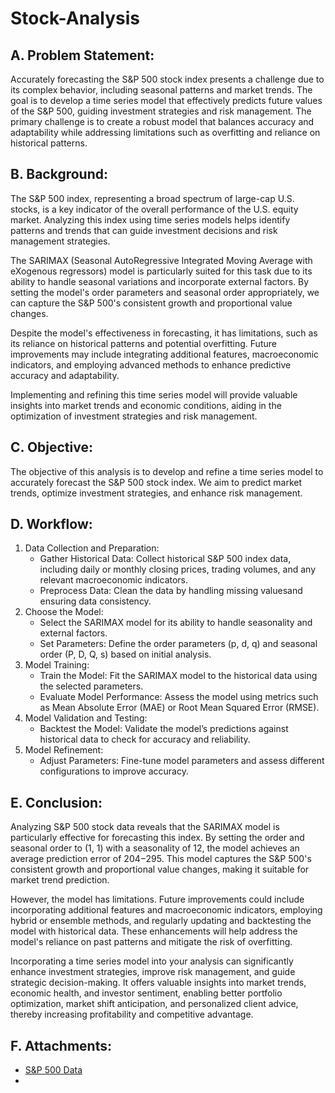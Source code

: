 # Stock-Analysis

## A. Problem Statement:
  Accurately forecasting the S&P 500 stock index presents a challenge due to its complex behavior, including seasonal patterns and market trends. The goal is to develop a time series model that effectively predicts future values of the S&P 500, guiding investment strategies and risk management. The primary challenge is to create a robust model that balances accuracy and adaptability while addressing limitations such as overfitting and reliance on historical patterns.
  
## B. Background:
  The S&P 500 index, representing a broad spectrum of large-cap U.S. stocks, is a key indicator of the overall performance of the U.S. equity market. Analyzing this index using time series models helps identify patterns and trends that can guide investment decisions and risk management strategies.

The SARIMAX (Seasonal AutoRegressive Integrated Moving Average with eXogenous regressors) model is particularly suited for this task due to its ability to handle seasonal variations and incorporate external factors. By setting the model's order parameters and seasonal order appropriately, we can capture the S&P 500's consistent growth and proportional value changes.

Despite the model's effectiveness in forecasting, it has limitations, such as its reliance on historical patterns and potential overfitting. Future improvements may include integrating additional features, macroeconomic indicators, and employing advanced methods to enhance predictive accuracy and adaptability.

Implementing and refining this time series model will provide valuable insights into market trends and economic conditions, aiding in the optimization of investment strategies and risk management.

## C. Objective:
  The objective of this analysis is to develop and refine a time series model to accurately forecast the S&P 500 stock index. We aim to predict market trends, optimize investment strategies, and enhance risk management.

## D. Workflow:
  1. Data Collection and Preparation:
       - Gather Historical Data: Collect historical S&P 500 index data, including daily or monthly closing prices, trading volumes, and any relevant macroeconomic indicators.
       - Preprocess Data: Clean the data by handling missing valuesand ensuring data consistency.
  2. Choose the Model:
       - Select the SARIMAX model for its ability to handle seasonality and external factors.
       - Set Parameters: Define the order parameters (p, d, q) and seasonal order (P, D, Q, s) based on initial analysis.
  3. Model Training:
       - Train the Model: Fit the SARIMAX model to the historical data using the selected parameters.
       - Evaluate Model Performance: Assess the model using metrics such as Mean Absolute Error (MAE) or Root Mean Squared Error (RMSE).
  4. Model Validation and Testing:
       - Backtest the Model: Validate the model’s predictions against historical data to check for accuracy and reliability.
  5. Model Refinement:
       - Adjust Parameters: Fine-tune model parameters and assess different configurations to improve accuracy.
  
## E. Conclusion:
  Analyzing S&P 500 stock data reveals that the SARIMAX model is particularly effective for forecasting this index. By setting the order and seasonal order to (1, 1) with a seasonality of 12, the model achieves an average prediction error of $204-$295. This model captures the S&P 500's consistent growth and proportional value changes, making it suitable for market trend prediction.

However, the model has limitations. Future improvements could include incorporating additional features and macroeconomic indicators, employing hybrid or ensemble methods, and regularly updating and backtesting the model with historical data. These enhancements will help address the model's reliance on past patterns and mitigate the risk of overfitting.

Incorporating a time series model into your analysis can significantly enhance investment strategies, improve risk management, and guide strategic decision-making. It offers valuable insights into market trends, economic health, and investor sentiment, enabling better portfolio optimization, market shift anticipation, and personalized client advice, thereby increasing profitability and competitive advantage.

## F. Attachments:
  - [S&P 500 Data](https://www.nasdaq.com/market-activity/index/spx/historical)
  - 
